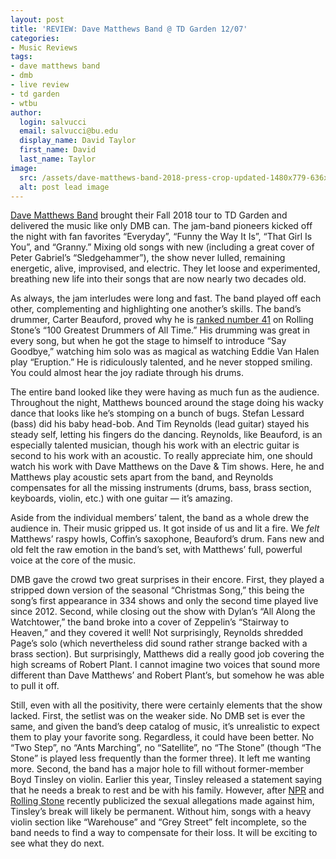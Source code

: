 ```yaml
---
layout: post
title: 'REVIEW: Dave Matthews Band @ TD Garden 12/07'
categories:
- Music Reviews
tags:
- dave matthews band
- dmb
- live review
- td garden
- wtbu
author:
  login: salvucci
  email: salvucci@bu.edu
  display_name: David Taylor
  first_name: David
  last_name: Taylor
image:
  src: /assets/dave-matthews-band-2018-press-crop-updated-1480x779-636x335.jpg
  alt: post lead image
---
```

[Dave Matthews Band](https://www.davematthewsband.com/) brought their Fall 2018 tour to TD Garden and delivered the music like only DMB can. The jam-band pioneers kicked off the night with fan favorites “Everyday”, “Funny the Way It Is”, “That Girl Is You”, and “Granny.” Mixing old songs with new (including a great cover of Peter Gabriel’s “Sledgehammer”), the show never lulled, remaining energetic, alive, improvised, and electric. They let loose and experimented, breathing new life into their songs that are now nearly two decades old.

As always, the jam interludes were long and fast. The band played off each other, complementing and highlighting one another’s skills. The band’s drummer, Carter Beauford, proved why he is [ranked number 41](https://www.rollingstone.com/music/music-lists/100-greatest-drummers-of-all-time-77933/carter-beauford-31231/) on Rolling Stone’s “100 Greatest Drummers of All Time.” His drumming was great in every song, but when he got the stage to himself to introduce “Say Goodbye,” watching him solo was as magical as watching Eddie Van Halen play “Eruption.” He is ridiculously talented, and he never stopped smiling. You could almost hear the joy radiate through his drums.

The entire band looked like they were having as much fun as the audience. Throughout the night, Matthews bounced around the stage doing his wacky dance that looks like he’s stomping on a bunch of bugs. Stefan Lessard (bass) did his baby head-bob. And Tim Reynolds (lead guitar) stayed his steady self, letting his fingers do the dancing. Reynolds, like Beauford, is an especially talented musician, though his work with an electric guitar is second to his work with an acoustic. To really appreciate him, one should watch his work with Dave Matthews on the Dave & Tim shows. Here, he and Matthews play acoustic sets apart from the band, and Reynolds compensates for all the missing instruments (drums, bass, brass section, keyboards, violin, etc.) with one guitar — it’s amazing. 

Aside from the individual members’ talent, the band as a whole drew the audience in. Their music gripped us. It got inside of us and lit a fire. We _felt_ Matthews’ raspy howls, Coffin’s saxophone, Beauford’s drum. Fans new and old felt the raw emotion in the band’s set, with Matthews’ full, powerful voice at the core of the music.

DMB gave the crowd two great surprises in their encore. First, they played a stripped down version of the seasonal “Christmas Song,” this being the song’s first appearance in 334 shows and only the second time played live since 2012. Second, while closing out the show with Dylan’s “All Along the Watchtower,” the band broke into a cover of Zeppelin’s “Stairway to Heaven,” and they covered it well! Not surprisingly, Reynolds shredded Page’s solo (which nevertheless did sound rather strange backed with a brass section). But surprisingly, Matthews did a really good job covering the high screams of Robert Plant. I cannot imagine two voices that sound more different than Dave Matthews’ and Robert Plant’s, but somehow he was able to pull it off.

Still, even with all the positivity, there were certainly elements that the show lacked. First, the setlist was on the weaker side. No DMB set is ever the same, and given the band’s deep catalog of music, it’s unrealistic to expect them to play your favorite song. Regardless, it could have been better. No “Two Step”, no “Ants Marching”, no “Satellite”, no “The Stone” (though “The Stone” is played less frequently than the former three). It left me wanting more. Second, the band has a major hole to fill without former-member Boyd Tinsley on violin. Earlier this year, Tinsley released a statement saying that he needs a break to rest and be with his family. However, after [NPR](https://www.npr.org/sections/therecord/2018/05/18/612318802/boyd-tinsley-of-the-dave-matthews-band-accused-of-sexual-misconduct-by-former-pr) and [Rolling Stone](https://www.rollingstone.com/music/music-news/dave-matthews-bands-boyd-tinsley-sued-for-sexual-harassment-630410/) recently publicized the sexual allegations made against him, Tinsley’s break will likely be permanent. Without him, songs with a heavy violin section like “Warehouse” and “Grey Street” felt incomplete, so the band needs to find a way to compensate for their loss. It will be exciting to see what they do next.